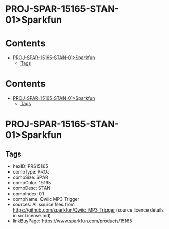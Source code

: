 
PROJ-SPAR-15165-STAN-01>Sparkfun
================================

Contents
========

* [PROJ-SPAR-15165-STAN-01>Sparkfun](#proj-spar-15165-stan-01sparkfun)
	* [Tags](#tags)

Contents
========

* [PROJ-SPAR-15165-STAN-01>Sparkfun](#proj-spar-15165-stan-01sparkfun)
	* [Tags](#tags)

# PROJ-SPAR-15165-STAN-01>Sparkfun

## Tags

- hexID: PRS15165
- oompType: PROJ
- oompSize: SPAR
- oompColor: 15165
- oompDesc: STAN
- oompIndex: 01
- oompName: Qwiic MP3 Trigger
- sources: All source files from https://github.com/sparkfun/Qwiic_MP3_Trigger (source licence details in srcLicense.md)
- linkBuyPage: https://www.sparkfun.com/products/15165
